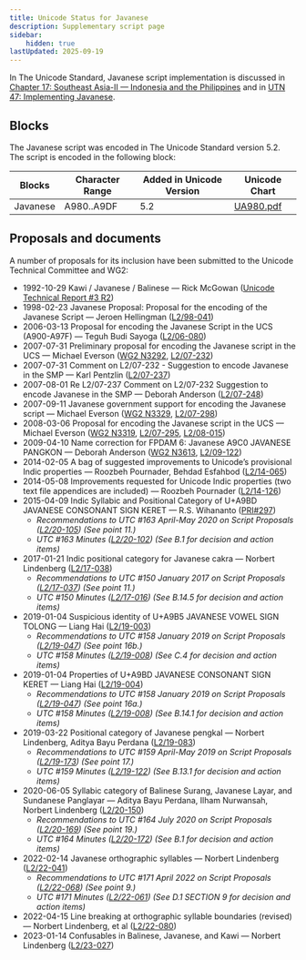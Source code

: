 ```yaml
---
title: Unicode Status for Javanese
description: Supplementary script page
sidebar:
    hidden: true
lastUpdated: 2025-09-19
---
```


In The Unicode Standard, Javanese script implementation is discussed in [Chapter 17: Southeast Asia-II — Indonesia and the Philippines](https://www.unicode.org/versions/latest/core-spec/chapter-17/#G27153) and in [UTN 47: Implementing Javanese](https://www.unicode.org/notes/tn47/).

## Blocks

The Javanese script was encoded in The Unicode Standard version 5.2. The script is encoded in the following block:

| Blocks | Character Range | Added in Unicode Version | Unicode Chart |
| ------ | --------------- | ------------------------ | ------------- |
| Javanese | A980..A9DF | 5.2 | [UA980.pdf](http://www.unicode.org/charts/PDF/UA980.pdf) |

## Proposals and documents

A number of proposals for its inclusion have been submitted to the Unicode Technical Committee and WG2:
- 1992-10-29 Kawi / Javanese / Balinese — Rick McGowan ([Unicode Technical Report #3 R2](http://www.unicode.org/reports/tr3-2/))
- 1998-02-23 Javanese Proposal: Proposal for the encoding of the Javanese Script — Jeroen Hellingman ([L2/98-041](http://www.unicode.org/L2/L1998/98041.pdf))
- 2006-03-13 Proposal for encoding the Javanese Script in the UCS (A900-A97F) — Teguh Budi Sayoga ([L2/06-080](http://www.unicode.org/cgi-bin/GetMatchingDocs.pl?L2/06-080))
- 2007-07-31 Preliminary proposal for encoding the Javanese script in the UCS — Michael Everson ([WG2 N3292](https://www.unicode.org/wg2/docs/n3292.pdf), [L2/07-232](http://www.unicode.org/cgi-bin/GetMatchingDocs.pl?L2/07-232))
- 2007-07-31 Comment on L2/07-232 - Suggestion to encode Javanese in the SMP — Karl Pentzlin ([L2/07-237](http://www.unicode.org/cgi-bin/GetMatchingDocs.pl?L2/07-237))
- 2007-08-01 Re L2/07-237 Comment on L2/07-232 Suggestion to encode Javanese in the SMP  — Deborah Anderson ([L2/07-248](http://www.unicode.org/cgi-bin/GetMatchingDocs.pl?L2/07-248))
- 2007-09-11 Javanese government support for encoding the Javanese script — Michael Everson ([WG2 N3329](https://www.unicode.org/wg2/docs/n3329.pdf), [L2/07-298](http://www.unicode.org/cgi-bin/GetMatchingDocs.pl?L2/07-298))
- 2008-03-06 Proposal for encoding the Javanese script in the UCS — Michael Everson ([WG2 N3319](https://www.unicode.org/wg2/docs/n3319.pdf), [L2/07-295](http://www.unicode.org/cgi-bin/GetMatchingDocs.pl?L2/07-295), [L2/08-015](http://www.unicode.org/cgi-bin/GetMatchingDocs.pl?L2/08-015))
- 2009-04-10 Name correction for FPDAM 6: Javanese A9C0 JAVANESE PANGKON — Deborah Anderson ([WG2 N3613](https://www.unicode.org/wg2/docs/n3613.pdf), [L2/09-122](http://www.unicode.org/cgi-bin/GetMatchingDocs.pl?L2/09-122))
- 2014-02-05 A bag of suggested improvements to Unicode’s provisional Indic properties — Roozbeh Pournader, Behdad Esfahbod ([L2/14-065](http://www.unicode.org/cgi-bin/GetMatchingDocs.pl?L2/14-065))
- 2014-05-08 Improvements requested for Unicode Indic properties (two text file appendices are included)  — Roozbeh Pournader ([L2/14-126](http://www.unicode.org/cgi-bin/GetMatchingDocs.pl?L2/14-126))
- 2015-04-09 Indic Syllabic and Positional Category of U+A9BD JAVANESE CONSONANT SIGN KERET — R.S. Wihananto ([PRI#297](http://www.unicode.org/review/pri297/))
  - _Recommendations to UTC #163 April-May 2020 on Script Proposals ([L2/20-105](https://www.unicode.org/L2/L2020/20105-script-adhoc-rept.pdf)) (See point 11.)_
  - _UTC #163 Minutes ([L2/20-102](https://www.unicode.org/L2/L2020/20102.htm)) (See B.1 for decision and action items)_
- 2017-01-21 Indic positional category for Javanese cakra — Norbert Lindenberg ([L2/17-038](http://www.unicode.org/cgi-bin/GetMatchingDocs.pl?L2/17-038))
  - _Recommendations to UTC #150 January 2017 on Script Proposals ([L2/17-037](http://www.unicode.org/L2/L2017/17037-script-ad-hoc.pdf)) (See point 11.)_
  - _UTC #150 Minutes ([L2/17-016](http://www.unicode.org/L2/L2017/17016.htm)) (See B.14.5 for decision and action items)_
- 2019-01-04 Suspicious identity of U+A9B5 JAVANESE VOWEL SIGN TOLONG — Liang Hai ([L2/19-003](http://www.unicode.org/cgi-bin/GetMatchingDocs.pl?L2/19-003))
  - _Recommendations to UTC #158 January 2019 on Script Proposals ([L2/19-047](https://www.unicode.org/L2/L2019/19047-script-adhoc-recs.pdf)) (See point 16b.)_
  - _UTC #158 Minutes ([L2/19-008](https://www.unicode.org/L2/L2019/19008.htm)) (See C.4 for decision and action items)_
- 2019-01-04 Properties of U+A9BD JAVANESE CONSONANT SIGN KERET — Liang Hai ([L2/19-004](http://www.unicode.org/cgi-bin/GetMatchingDocs.pl?L2/19-004))
  - _Recommendations to UTC #158 January 2019 on Script Proposals ([L2/19-047](https://www.unicode.org/L2/L2019/19047-script-adhoc-recs.pdf)) (See point 16a.)_
  - _UTC #158 Minutes ([L2/19-008](https://www.unicode.org/L2/L2019/19008.htm)) (See B.14.1 for decision and action items)_
- 2019-03-22 Positional category of Javanese pengkal — Norbert Lindenberg, Aditya Bayu Perdana ([L2/19-083](http://www.unicode.org/cgi-bin/GetMatchingDocs.pl?L2/19-083))
  - _Recommendations to UTC #159 April-May 2019 on Script Proposals ([L2/19-173](http://www.unicode.org/L2/L2019/19173-script-adhoc-recs.pdf)) (See point 17.)_
  - _UTC #159 Minutes ([L2/19-122](http://www.unicode.org/L2/L2019/19122.htm)) (See B.13.1 for decision and action items)_
- 2020-06-05 Syllabic category of Balinese Surang, Javanese Layar, and Sundanese Panglayar — Aditya Bayu Perdana, Ilham Nurwansah, Norbert Lindenberg     ([L2/20-150](http://www.unicode.org/cgi-bin/GetMatchingDocs.pl?L2/20-150))
  - _Recommendations to UTC #164 July 2020 on Script Proposals ([L2/20-169](https://www.unicode.org/L2/L2020/20169-script-adhoc-rept.pdf)) (See point 19.)_
  - _UTC #164 Minutes ([L2/20-172](https://www.unicode.org/L2/L2020/20172.htm)) (See B.1 for decision and action items)_
- 2022-02-14 Javanese orthographic syllables — Norbert Lindenberg ([L2/22-041](http://www.unicode.org/cgi-bin/GetMatchingDocs.pl?L2/22-041))
  - _Recommendations to UTC #171 April 2022 on Script Proposals ([L2/22-068](http://www.unicode.org/cgi-bin/GetMatchingDocs.pl?L2/22-068)) (See point 9.)_
  - _UTC #171 Minutes ([L2/22-061](https://www.unicode.org/L2/L2022/22061.htm)) (See D.1 SECTION 9 for decision and action items)_
- 2022-04-15 Line breaking at orthographic syllable boundaries (revised) — Norbert Lindenberg, et al ([L2/22-080](http://www.unicode.org/cgi-bin/GetMatchingDocs.pl?L2/22-080))
- 2023-01-14 Confusables in Balinese, Javanese, and Kawi — Norbert Lindenberg ([L2/23-027](http://www.unicode.org/cgi-bin/GetMatchingDocs.pl?L2/23-027))
